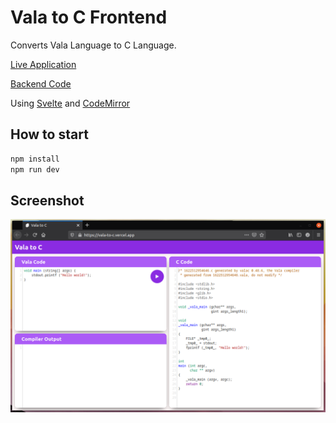 # Vala to C Frontend

Converts Vala Language to C Language.

[Live Application](https://vala-to-c.vercel.app)

[Backend Code](https://github.com/jhalitaksoy/vala_to_c_backend)

Using [Svelte](https://svelte.dev/) and [CodeMirror](https://codemirror.net/)

## How to start
```bash 
npm install
npm run dev
```

## Screenshot

![Screenshot](screenshot.png?raw=true)